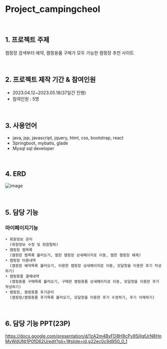 # Project_campingcheol

<br/>

## 1. 프로젝트 주제
   캠핑장 검색부터 예약, 캠핑용품 구매가 모두 가능한 캠핑장 추천 사이트

<br/>

## 2. 프로젝트 제작 기간 & 참여인원
   + 2023.04.12~2023.05.18(37일간 진행)
   + 참여인원 : 5명

<br/>

## 3. 사용언어
   + java, jsp, javascript, jquery, html, css, bootstrap, react
   + Springboot, mybatis, glade
   + Mysql sql developer

<br/>
  
## 4. ERD
   ![image](https://github.com/jihujung/Project_campingcheol/assets/120322432/d53b4848-d062-476e-86b5-1415a81b859d)


<br/>

## 5. 담당 기능
   ### 마이페이지기능
    • 회원정보 관리 
      (회원정보 수정 및 회원탈퇴)
    • 캠핑장 찜목록 
      (캠핑장 찜목록 불러오기, 찜한 캠핑장 상세페이지로 이동, 찜한 캠핑장 해제)
    • 캠핑장 이용내역 
      (캠핑장 예약목록 불러오기, 이용한 캠핑장 상세페이지로 이동, 모달창을 이용한 후기 작성하기)
    • 캠핑용품 결제내역 
      (캠핑용품 구매목록 불러오기, 구매한 캠핑용품 상세페이지로 이동, 모달창을 이용한 후기 작성하기)
    • 캠핑장, 캠핑용품 후기관리 
      (캠핑장/캠핑용품 후기목록 불러오기, 모달창을 이용한 후기 수정하기, 후기 삭제하기)

<br/>

## 6. 담당 기능 PPT(23P)
   https://docs.google.com/presentation/d/1zA2m4ByFD8H9cPv95jIIgfJrN8HnMyWdUNt1P0fD62U/edit?pli=1#slide=id.g22ec0c9d950_0_1    
